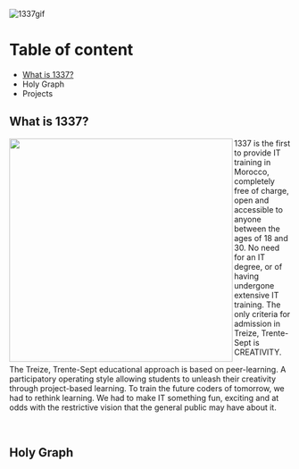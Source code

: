 ![1337gif](https://user-images.githubusercontent.com/61026156/151660954-74604431-5e44-4013-a93e-091f60fcb296.gif)

# Table of content
- [What is 1337?](https://github.com/callmesword/Computer-Science-Projects/blob/main/README.md#what-is-1337)
- Holy Graph
- Projects
## What is 1337?

<img src="https://user-images.githubusercontent.com/61026156/151661210-4431e8c3-3e94-4de1-81d7-d2ae608ef57f.png" align="left" width="400px"/>

1337 is the first to provide IT training in Morocco, completely free of charge, open and accessible to anyone between the ages of 18 and 30. No need for an IT degree, or of having undergone extensive IT training. The only criteria for admission in Treize, Trente-Sept is CREATIVITY.

The Treize, Trente-Sept educational approach is based on peer-learning. A participatory operating style allowing students to unleash their creativity through project-based learning. To train the future coders of tomorrow, we had to rethink learning. We had to make IT something fun, exciting and at odds with the restrictive vision that the general public may have about it.

<br clear="left"/>

## Holy Graph 
